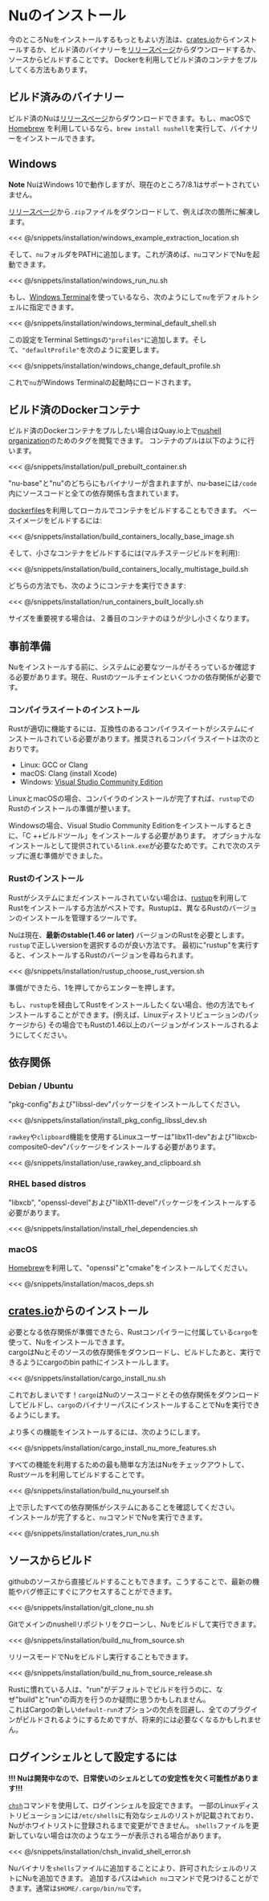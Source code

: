 # Nuのインストール

今のところNuをインストールするもっともよい方法は、[crates.io](https://crates.io)からインストールするか、ビルド済のバイナリーを[リリースページ](https://github.com/nushell/nushell/releases)からダウンロードするか、ソースからビルドすることです。
Dockerを利用してビルド済のコンテナをプルしてくる方法もあります。

## ビルド済みのバイナリー

ビルド済のNuは[リリースページ](https://github.com/nushell/nushell/releases)からダウンロードできます。もし、macOSで[Homebrew](https://brew.sh/) を利用しているなら、`brew install nushell`を実行して、バイナリーをインストールできます。

## Windows

**Note** NuはWindows 10で動作しますが、現在のところ7/8.1はサポートされていません。

[リリースページ](https://github.com/nushell/nushell/releases)から`.zip`ファイルをダウンロードして、例えば次の箇所に解凍します。

<<< @/snippets/installation/windows_example_extraction_location.sh

そして、`nu`フォルダをPATHに追加します。これが済めば、`nu`コマンドでNuを起動できます。

<<< @/snippets/installation/windows_run_nu.sh

もし、[Windows Terminal](https://github.com/microsoft/terminal)を使っているなら、次のようにして`nu`をデフォルトシェルに指定できます。

<<< @/snippets/installation/windows_terminal_default_shell.sh

この設定をTerminal Settingsの`"profiles"`に追加します。そして、`"defaultProfile"`を次のように変更します。

<<< @/snippets/installation/windows_change_default_profile.sh

これで`nu`がWindows Terminalの起動時にロードされます。

## ビルド済のDockerコンテナ

ビルド済のDockerコンテナをプルしたい場合はQuay.io上で[nushell organization](https://quay.io/organization/nushell)のためのタグを閲覧できます。
コンテナのプルは以下のように行います。

<<< @/snippets/installation/pull_prebuilt_container.sh

"nu-base"と"nu"のどちらにもバイナリーが含まれますが、nu-baseには`/code`内にソースコードと全ての依存関係も含まれています。

[dockerfiles](https://github.com/nushell/nushell/tree/master/docker)を利用してローカルでコンテナをビルドすることもできます。
ベースイメージをビルドするには:

<<< @/snippets/installation/build_containers_locally_base_image.sh

そして、小さなコンテナをビルドするには(マルチステージビルドを利用):

<<< @/snippets/installation/build_containers_locally_multistage_build.sh

どちらの方法でも、次のようにコンテナを実行できます:

<<< @/snippets/installation/run_containers_built_locally.sh

サイズを重要視する場合は、２番目のコンテナのほうが少し小さくなります。

## 事前準備

Nuをインストールする前に、システムに必要なツールがそろっているか確認する必要があります。現在、Rustのツールチェインといくつかの依存関係が必要です。

### コンパイラスイートのインストール

Rustが適切に機能するには、互換性のあるコンパイラスイートがシステムにインストールされている必要があります。推奨されるコンパイラスイートは次のとおりです。

* Linux: GCC or Clang
* macOS: Clang (install Xcode)
* Windows: [Visual Studio Community Edition](https://visualstudio.microsoft.com/vs/community/)

LinuxとmacOSの場合、コンパイラのインストールが完了すれば、`rustup`でのRustのインストールの準備が整います。

Windowsの場合、Visual Studio Community Editionをインストールするときに、「C ++ビルドツール」をインストールする必要があります。
オプショナルなインストールとして提供されている`link.exe`が必要なためです。これで次のステップに進む準備ができました。

### Rustのインストール

Rustがシステムにまだインストールされていない場合は、[rustup](https://rustup.rs/)を利用してRustをインストールする方法がベストです。Rustupは、異なるRustのバージョンのインストールを管理するツールです。

Nuは現在、**最新のstable(1.46 or later)** バージョンのRustを必要とします。
`rustup`で正しいversionを選択するのが良い方法です。
最初に"rustup"を実行すると、インストールするRustのバージョンを尋ねられます。

<<< @/snippets/installation/rustup_choose_rust_version.sh

準備ができたら、1を押してからエンターを押します。

もし、`rustup`を経由してRustをインストールしたくない場合、他の方法でもインストールすることができます。(例えば、Linuxディストリビューションのパッケージから)
その場合でもRustの1.46以上のバージョンがインストールされるようにしてください。

## 依存関係

### Debian / Ubuntu

"pkg-config"および"libssl-dev"パッケージをインストールしてください。

<<< @/snippets/installation/install_pkg_config_libssl_dev.sh

`rawkey`や`clipboard`機能を使用するLinuxユーザーは"libx11-dev"および"libxcb-composite0-dev"パッケージをインストールする必要があります。

<<< @/snippets/installation/use_rawkey_and_clipboard.sh

### RHEL based distros

"libxcb", "openssl-devel"および"libX11-devel"パッケージをインストールする必要があります。

<<< @/snippets/installation/install_rhel_dependencies.sh

### macOS

[Homebrew](https://brew.sh/)を利用して、"openssl"と"cmake"をインストールしてください。

<<< @/snippets/installation/macos_deps.sh

## [crates.io](https://crates.io)からのインストール

必要となる依存関係が準備できたら、Rustコンパイラーに付属している`cargo`を使って、Nuをインストールできます。  
cargoはNuとそのソースの依存関係をダウンロードし、ビルドしたあと、実行できるようにcargoのbin pathにインストールします。

<<< @/snippets/installation/cargo_install_nu.sh

これでおしまいです！`cargo`はNuのソースコードとその依存関係をダウンロードしてビルドし、`cargo`のバイナリーパスにインストールすることでNuを実行できるようにします。

より多くの機能をインストールするには、次のようにします。

<<< @/snippets/installation/cargo_install_nu_more_features.sh

すべての機能を利用するための最も簡単な方法はNuをチェックアウトして、Rustツールを利用してビルドすることです。

<<< @/snippets/installation/build_nu_yourself.sh

上で示したすべての依存関係がシステムにあることを確認してください。  
インストールが完了すると、`nu`コマンドでNuを実行できます。

<<< @/snippets/installation/crates_run_nu.sh

## ソースからビルド

githubのソースから直接ビルドすることもできます。こうすることで、最新の機能やバグ修正にすぐにアクセスすることができます。

<<< @/snippets/installation/git_clone_nu.sh

Gitでメインのnushellリポジトリをクローンし、Nuをビルドして実行できます。

<<< @/snippets/installation/build_nu_from_source.sh

リリースモードでNuをビルドし実行することもできます。

<<< @/snippets/installation/build_nu_from_source_release.sh

Rustに慣れている人は、"run"がデフォルトでビルドを行うのに、なぜ"build"と"run"の両方を行うのか疑問に思うかもしれません。  
これはCargoの新しい`default-run`オプションの欠点を回避し、全てのプラグインがビルドされるようにするためですが、将来的には必要なくなるかもしれません。


## ログインシェルとして設定するには

**!!! Nuは開発中なので、日常使いのシェルとしての安定性を欠く可能性があります!!!**

[`chsh`](https://linux.die.net/man/1/chsh)コマンドを使用して、ログインシェルを設定できます。
一部のLinuxディストリビューションには`/etc/shells`に有効なシェルのリストが記載されており、Nuがホワイトリストに登録されるまで変更ができません。
`shells`ファイルを更新していない場合は次のようなエラーが表示される場合があります。

<<< @/snippets/installation/chsh_invalid_shell_error.sh

Nuバイナリを`shells`ファイルに追加することにより、許可されたシェルのリストにNuを追加できます。
追加するパスは`which nu`コマンドで見つけることができます。通常は`$HOME/.cargo/bin/nu`です。
